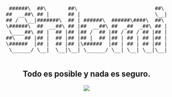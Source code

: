<div align="center">
<pre>
 ######\  ##\       ##\                         ##\ 
##  __##\ ## |      ## |                        \__|
## /  \__|#######\  ## | ######\  ######\####\  ##\ 
\######\  ##  __##\ ## |##  __##\ ##  _##  _##\ ## |
 \____##\ ## |  ## |## |## /  ## |## / ## / ## |## |
##\   ## |## |  ## |## |## |  ## |## | ## | ## |## |
\######  |## |  ## |## |\######  |## | ## | ## |## |
 \______/ \__|  \__|\__| \______/ \__| \__| \__|\__|

</pre>

## Todo es posible y nada es seguro.

[![](https://skillicons.dev/icons?i=js,ts,html,css,react,next,vue,redux,firebase,linux,mint,materialui,mongodb,mysql,netlify,vercel,nodejs,vuetify)](https://skillicons.dev)

</div>

